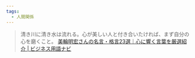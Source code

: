 ```yaml
---
tags:
  - 人間関係
---
```

>清き川に清き水は流れる。心が美しい人と付き合いたければ、まず自分の心を磨くこと。
>[美輪明宏さんの名言・格言23選｜心に響く言葉を厳選紹介 | ビジネス用語ナビ](https://metalife.co.jp/business-words/2113/)


